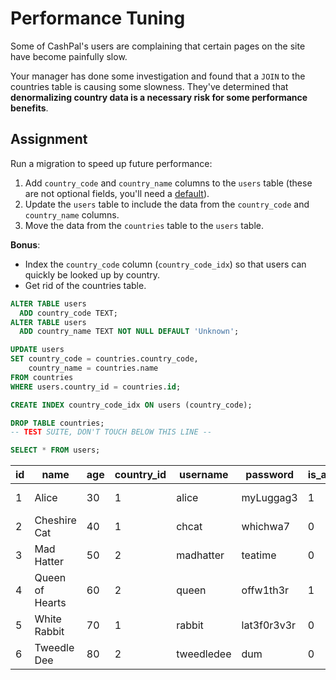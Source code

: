 # Performance Tuning

Some of CashPal's users are complaining that certain pages on the site have become painfully slow.

Your manager has done some investigation and found that a `JOIN` to the countries table is causing some slowness. They've determined that **denormalizing country data is a necessary risk for some performance benefits**.

## Assignment

Run a migration to speed up future performance:

1.  Add `country_code` and `country_name` columns to the `users` table (these are not optional fields, you'll need a [default](https://sentry.io/answers/how-do-i-add-a-column-with-a-default-value-to-an-existing-table-in-sql-server/)).
2.  Update the `users` table to include the data from the `country_code` and `country_name` columns.
3.  Move the data from the `countries` table to the `users` table.

**Bonus**:

*   Index the `country_code` column (`country_code_idx`) so that users can quickly be looked up by country.
*   Get rid of the countries table.

```sql
ALTER TABLE users
  ADD country_code TEXT;
ALTER TABLE users
  ADD country_name TEXT NOT NULL DEFAULT 'Unknown';

UPDATE users
SET country_code = countries.country_code,
    country_name = countries.name
FROM countries
WHERE users.country_id = countries.id;

CREATE INDEX country_code_idx ON users (country_code);

DROP TABLE countries;
-- TEST SUITE, DON'T TOUCH BELOW THIS LINE --

SELECT * FROM users;
```

| id | name            | age | country_id | username   | password    | is_admin | country_code | country_name      |
|----|-----------------|-----|------------|------------|-------------|----------|--------------|-------------------|
| 1  | Alice           | 30  | 1          | alice      | myLuggag3   | 1        | KH           | Kingdom of Hearts |
| 2  | Cheshire Cat    | 40  | 1          | chcat      | whichwa7    | 0        | KH           | Kingdom of Hearts |
| 3  | Mad Hatter      | 50  | 2          | madhatter  | teatime     | 0        | WL           | Wonderland        |
| 4  | Queen of Hearts | 60  | 2          | queen      | offw1th3r   | 1        | WL           | Wonderland        |
| 5  | White Rabbit    | 70  | 1          | rabbit     | lat3f0r3v3r | 0        | KH           | Kingdom of Hearts |
| 6  | Tweedle Dee     | 80  | 2          | tweedledee | dum         | 0        | WL           | Wonderland        |
